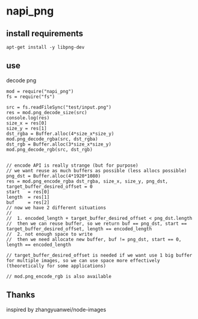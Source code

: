 # napi_png
## install requirements

    apt-get install -y libpng-dev

## use
decode png

    mod = require("napi_png")
    fs = require("fs")
    
    src = fs.readFileSync("test/input.png")
    res = mod.png_decode_size(src)
    console.log(res)
    size_x = res[0]
    size_y = res[1]
    dst_rgba = Buffer.alloc(4*size_x*size_y)
    mod.png_decode_rgba(src, dst_rgba)
    dst_rgb = Buffer.alloc(3*size_x*size_y)
    mod.png_decode_rgb(src, dst_rgb)
    
    
    // encode API is really strange (but for purpose)
    // we want reuse as much buffers as possible (less allocs possible)
    png_dst = Buffer.alloc(4*1920*1080)
    res = mod.png_encode_rgba dst_rgba, size_x, size_y, png_dst, target_buffer_desired_offset = 0
    start   = res[0]
    length  = res[1]
    buf     = res[2]
    // now we have 2 different situations
    //  
    //  1. encoded_length + target_buffer_desired_offset < png_dst.length
    //  then we can reuse buffer, so we return buf == png_dst, start == target_buffer_desired_offset, length == encoded_length
    //  2. not enough space to write
    //  then we need allocate new buffer, buf != png_dst, start == 0, length == encoded_length
    
    // target_buffer_desired_offset is needed if we want use 1 big buffer for multiple images, so we can use space more effectively (theoretically for some applications)
    
    // mod.png_encode_rgb is also available

## Thanks
inspired by zhangyuanwei/node-images
